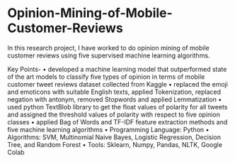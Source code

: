 # Opinion-Mining-of-Mobile-Customer-Reviews

In this research project, I have worked to do opinion mining of mobile customer reviews using five supervised machine learning algorithms.

Key Points-
•	developed a machine learning model that outperformed state of the art models to classify five types of opinion in terms of mobile customer tweet reviews dataset collected from Kaggle
•	replaced the emoji and emoticons with suitable English texts, applied Tokenization, replaced negation with antonym, removed Stopwords and applied Lemmatization
•	used python TextBlob library to get the float values of polarity for all tweets and assigned the threshold values of polarity with respect to five opinion classes
•	applied Bag of Words and TF-IDF feature extraction methods and five machine learning algorithms
•	Programming Language: Python
•	Algorithms: SVM, Multinomial Naive Bayes, Logistic Regression, Decision Tree, and Random Forest
•	Tools: Sklearn, Numpy, Pandas, NLTK, Google Colab


